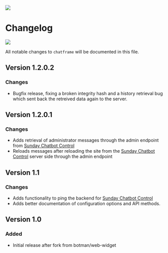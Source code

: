 ![](https://sundayit.hu/img/logo.png) 
# Changelog

![](https://img.icons8.com/cotton/64/000000/document.png)

All notable changes to `chatframe` will be documented in this file.

## Version 1.2.0.2
### Changes
- Bugfix release, fixing a broken integrity hash and a history retrieval bug which sent back the retreived data again to the server.

## Version 1.2.0.1
### Changes
- Adds retrieval of administrator messages through the admin endpoint from [Sunday Chatbot Control](https://github.com/molbal/sundayit-chatbot-admin)
- Reloads messages after reloading the site from the [Sunday Chatbot Control](https://github.com/molbal/sundayit-chatbot-admin) server side through the admin endpoint

## Version 1.1
### Changes
- Adds functionality to ping the backend for [Sunday Chatbot Control](https://github.com/molbal/sundayit-chatbot-admin)
- Adds better documentation of configuration options and API methods.

## Version 1.0

### Added
- Initial release after fork from botman/web-widget
